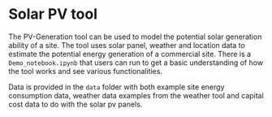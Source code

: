 # Solar PV tool

The PV-Generation tool can be used to model the potential solar generation ability of a site. The tool uses solar panel, weather and location data to estimate the potential energy generation of a commercial site. There is a `Demo_notebook.ipynb` that users can run to get a basic understanding of how the tool works and see various functionalities.

Data is provided in the `data` folder with both example site energy consumption data, weather data examples from the weather tool and capital cost data to do with the solar pv panels.
